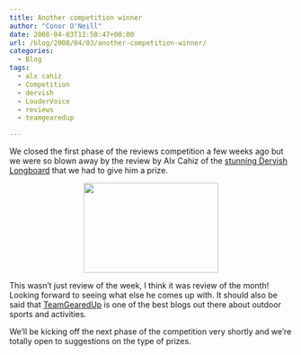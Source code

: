 ```yaml
---
title: Another competition winner
author: "Conor O'Neill"
date: 2008-04-03T12:50:47+00:00
url: /blog/2008/04/03/another-competition-winner/
categories:
  - Blog
tags:
  - alx cahiz
  - Competition
  - dervish
  - LouderVoice
  - reviews
  - teamgearedup

---
```

We closed the first phase of the reviews competition a few weeks ago but we were so blown away by the review by Alx Cahiz of the [stunning Dervish Longboard][1] that we had to give him a prize.

<p style="text-align: center;">
  <img src="https://loudervoice.com/wp-content/uploads/2008/04/03/another-competition-winner/2294966258_e944203188_m.jpg" alt="" width="240" height="160" />
</p>

This wasn&#8217;t just review of the week, I think it was review of the month! Looking forward to seeing what else he comes up with. It should also be said that [TeamGearedUp][2] is one of the best blogs out there about outdoor sports and activities.

We&#8217;ll be kicking off the next phase of the competition very shortly and we&#8217;re totally open to suggestions on the type of prizes.

 [1]: http://blog.teamgearedup.com/2008/02/geared-up-review-loaded-boards-415in-dervish-longboard.html
 [2]: http://blog.teamgearedup.com